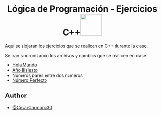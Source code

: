 <h1 align="center">Lógica de Programación - Ejercicios C++<img src="https://media.tenor.com/8CRuK01WKcMAAAAi/pokemon-pikachu.gif" width="70"></h1>


Aquí se alojaran los ejercicios que se realicen en C++ durante la clase.

Se iran sincronizando los archivos y cambios que se realicen en clase.

* [Hola Mundo](https://github.com/CesarCarmona30/EjerciciosCpp/blob/main/Ejercicios-C++/HelloWorld/HelloWorld.cpp)
* [Año Bisiesto](https://github.com/CesarCarmona30/EjerciciosCpp/blob/main/Ejercicios-C++/AñoBisiesto/anioBisiesto.cpp)
* [Números pares entre dos números](https://github.com/CesarCarmona30/EjerciciosCpp/blob/main/Ejercicios-C++/NumerosPares/numerosPares.cpp)
* [Número Perfecto]()

## Author

- [@CesarCarmona30](https://www.github.com/CesarCarmona30)
